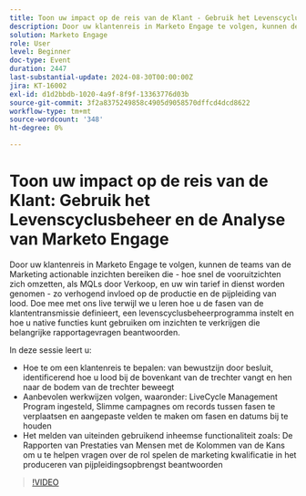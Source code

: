 ```yaml
---
title: Toon uw impact op de reis van de Klant - Gebruik het Levenscyclusbeheer en de Analyse van Marketo Engage
description: Door uw klantenreis in Marketo Engage te volgen, kunnen de teams van de Marketing actionable inzichten bereiken die - hoe snel de vooruitzichten zich omzetten, als MQLs door Verkoop, en uw win tarief in dienst worden genomen - zo verhogend invloed op de productie en de pijpleiding van lood. Doe mee met ons live terwijl we u leren hoe u de fasen van de klantentransmissie definieert, een levenscyclusbeheerprogramma instelt en hoe u native functies kunt gebruiken om inzichten te verkrijgen die belangrijke rapportagevragen beantwoorden.    In deze sessie leert u   Hoe te om een klantenreis van bewustzijn door besluit te bepalen, identificeert hoe u lood bij de bovenkant van de trechter vangt en hen naar de bodem van de trechter beweegt    Beste werkwijzen volgen, waaronder de opstelling van het Levenscyclusbeheerprogramma, slimme campagnes om verslagen tussen stadia te bewegen, en het creëren van de Gebieden van de Douane aan spoorstadia en data   Het melden van uiteinden gebruikend inheemse functionaliteit zoals de Rapporten van Prestaties van Mensen met de Kolommen van de Kans om u te helpen vragen over de rol spelen de marketing kwalificatie in het produceren van pijpleidingsopbrengst beantwoorden
solution: Marketo Engage
role: User
level: Beginner
doc-type: Event
duration: 2447
last-substantial-update: 2024-08-30T00:00:00Z
jira: KT-16002
exl-id: d1d2bbdb-1020-4a9f-8f9f-13363776d03b
source-git-commit: 3f2a8375249858c4905d9058570dffcd4dcd8622
workflow-type: tm+mt
source-wordcount: '348'
ht-degree: 0%

---
```


# Toon uw impact op de reis van de Klant: Gebruik het Levenscyclusbeheer en de Analyse van Marketo Engage

Door uw klantenreis in Marketo Engage te volgen, kunnen de teams van de Marketing actionable inzichten bereiken die - hoe snel de vooruitzichten zich omzetten, als MQLs door Verkoop, en uw win tarief in dienst worden genomen - zo verhogend invloed op de productie en de pijpleiding van lood. Doe mee met ons live terwijl we u leren hoe u de fasen van de klantentransmissie definieert, een levenscyclusbeheerprogramma instelt en hoe u native functies kunt gebruiken om inzichten te verkrijgen die belangrijke rapportagevragen beantwoorden.

In deze sessie leert u:

* Hoe te om een klantenreis te bepalen: van bewustzijn door besluit, identificerend hoe u lood bij de bovenkant van de trechter vangt en hen naar de bodem van de trechter beweegt
* Aanbevolen werkwijzen volgen, waaronder: LiveCycle Management Program ingesteld, Slimme campagnes om records tussen fasen te verplaatsen en aangepaste velden te maken om fasen en datums bij te houden
* Het melden van uiteinden gebruikend inheemse functionaliteit zoals: De Rapporten van Prestaties van Mensen met de Kolommen van de Kans om u te helpen vragen over de rol spelen de marketing kwalificatie in het produceren van pijpleidingsopbrengst beantwoorden

>[!VIDEO](https://video.tv.adobe.com/v/3432945/?learn=on)
